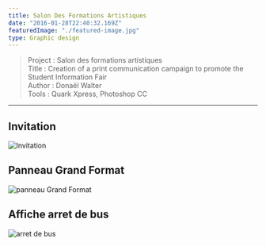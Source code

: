 ```yaml
---
title: Salon Des Formations Artistiques
date: "2016-01-28T22:40:32.169Z"
featuredImage: "./featured-image.jpg"
type: Graphic design
---
```

>Project : Salon des formations artistiques <br>
>Title : Creation of a print communication campaign to promote the Student Information Fair<br>
>Author : Donaël Walter<br>
>Tools : Quark Xpress, Photoshop CC
----------------------------------------------------------
## Invitation
![Invitation](https://mir-s3-cdn-cf.behance.net/project_modules/fs/f467cd52134581.590648f9088f7.jpg)
## Panneau Grand Format
![panneau Grand Format](https://mir-s3-cdn-cf.behance.net/project_modules/fs/fbd35c52134581.590648f908cdf.jpg)
## Affiche arret de bus
![arret de bus](https://mir-s3-cdn-cf.behance.net/project_modules/fs/17274152134581.590648f909012.jpg)
